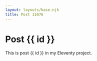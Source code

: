 ```yaml
---
layout: layouts/base.njk
title: Post 11076
---
```


# Post {{ id }}

This is post {{ id }} in my Eleventy project.
